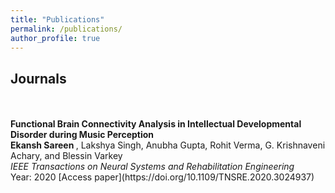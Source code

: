 ```yaml
---
title: "Publications"
permalink: /publications/
author_profile: true
---
```

Journals
---
<br>
<br> <b>Functional Brain Connectivity Analysis in Intellectual Developmental Disorder during Music Perception</b> <br> 
<b> Ekansh Sareen </b>, Lakshya Singh, Anubha Gupta, Rohit Verma, G. Krishnaveni Achary, and Blessin Varkey <br>
<i>IEEE Transactions on Neural Systems and Rehabilitation Engineering</i> <br>
Year: 2020 [Access paper](https://doi.org/10.1109/TNSRE.2020.3024937)
  
